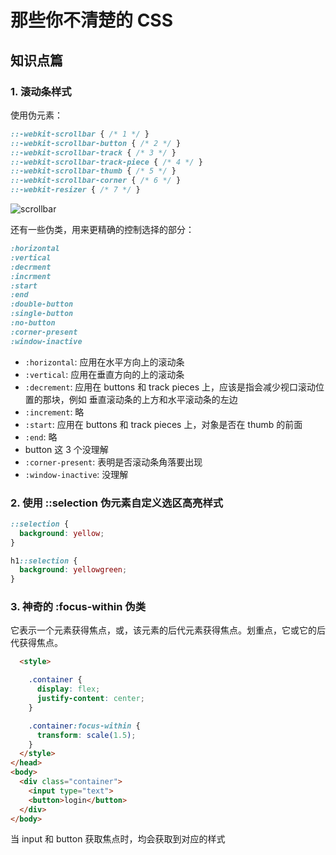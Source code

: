 # 那些你不清楚的 CSS

## 知识点篇

### 1. 滚动条样式

使用伪元素：    

```css
::-webkit-scrollbar { /* 1 */ }
::-webkit-scrollbar-button { /* 2 */ }
::-webkit-scrollbar-track { /* 3 */ }
::-webkit-scrollbar-track-piece { /* 4 */ }
::-webkit-scrollbar-thumb { /* 5 */ }
::-webkit-scrollbar-corner { /* 6 */ }
::-webkit-resizer { /* 7 */ }
```     

![scrollbar](https://css-tricks.com/wp-content/uploads/2011/05/scrollbarparts.png)    

还有一些伪类，用来更精确的控制选择的部分：    

```css
:horizontal
:vertical
:decrment
:incrment
:start
:end
:double-button
:single-button
:no-button
:corner-present
:window-inactive
```     

- `:horizontal`: 应用在水平方向上的滚动条
- `:vertical`: 应用在垂直方向的上的滚动条
- `:decrement`: 应用在 buttons 和 track pieces 上，应该是指会减少视口滚动位置的那块，例如
垂直滚动条的上方和水平滚动条的左边
- `:increment`: 略
- `:start`: 应用在 buttons 和 track pieces 上，对象是否在 thumb 的前面
- `:end`: 略
- button 这 3 个没理解
- `:corner-present`: 表明是否滚动条角落要出现
- `:window-inactive`: 没理解     

### 2. 使用 ::selection 伪元素自定义选区高亮样式

```css
::selection {
  background: yellow;
}

h1::selection {
  background: yellowgreen;
}
```  

### 3. 神奇的 :focus-within 伪类

它表示一个元素获得焦点，或，该元素的后代元素获得焦点。划重点，它或它的后代获得焦点。    

```html
  <style>

    .container {
      display: flex;
      justify-content: center;
    }

    .container:focus-within {
      transform: scale(1.5);
    }
  </style>
</head>
<body>
  <div class="container">
    <input type="text">
    <button>login</button>
  </div>
</body>
```    

当 input 和 button 获取焦点时，均会获取到对应的样式